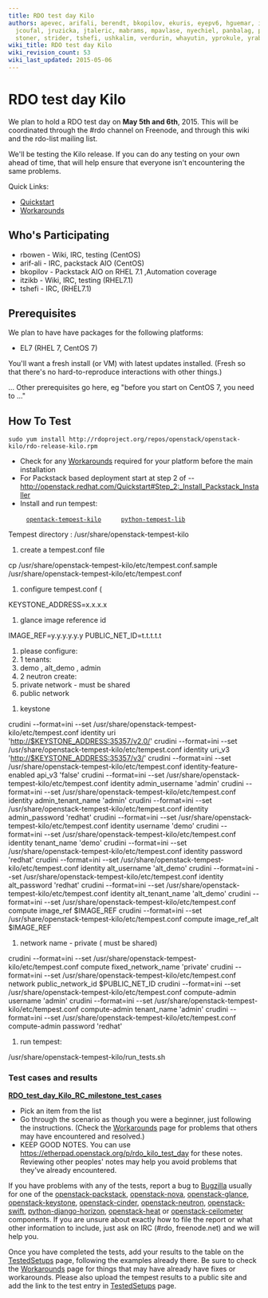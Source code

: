 ```yaml
---
title: RDO test day Kilo
authors: apevec, arifali, berendt, bkopilov, ekuris, eyepv6, hguemar, iovadia, itzikb,
  jcoufal, jruzicka, jtaleric, mabrams, mpavlase, nyechiel, panbalag, pixelbeat, rbowen,
  stoner, strider, tshefi, ushkalim, verdurin, whayutin, yprokule, yrabl
wiki_title: RDO test day Kilo
wiki_revision_count: 53
wiki_last_updated: 2015-05-06
---
```


# RDO test day Kilo

We plan to hold a RDO test day on **May 5th and 6th**, 2015. This will be coordinated through the #rdo channel on Freenode, and through this wiki and the rdo-list mailing list.

We'll be testing the Kilo release. If you can do any testing on your own ahead of time, that will help ensure that everyone isn't encountering the same problems.

Quick Links:

*   [Quickstart](Quickstart)
*   [Workarounds](Workarounds)

## Who's Participating

*   rbowen - Wiki, IRC, testing (CentOS)
*   arif-ali - IRC, packstack AIO (CentOS)
*   bkopilov - Packstack AIO on RHEL 7.1 ,Automation coverage
*   itzikb - Wiki, IRC, testing (RHEL7.1)
*   tshefi - IRC, (RHEL7.1)

## Prerequisites

We plan to have have packages for the following platforms:

*   EL7 (RHEL 7, CentOS 7)

You'll want a fresh install (or VM) with latest updates installed. (Fresh so that there's no hard-to-reproduce interactions with other things.)

... Other prerequisites go here, eg "before you start on CentOS 7, you need to ..."

## How To Test

    sudo yum install http://rdoproject.org/repos/openstack/openstack-kilo/rdo-release-kilo.rpm

*   Check for any [ Workarounds](Workarounds) required for your platform before the main installation
*   For Packstack based deployment start at step 2 of -- <http://openstack.redhat.com/Quickstart#Step_2:_Install_Packstack_Installer>
*   Install and run tempest:

`     `[`opentack-tempest-kilo`](https://repos.fedorapeople.org/repos/openstack/openstack-kilo/fedora-21/fedora/openstack-tempest-kilo-20150413.2.fc23.noarch.rpm)
`     `[`python-tempest-lib`](https://repos.fedorapeople.org/repos/openstack/openstack-kilo/fedora-22/fedora/python-tempest-lib-0.4.0-3.fc23.noarch.rpm)

Tempest directory : /usr/share/openstack-tempest-kilo

1.  create a tempest.conf file

cp /usr/share/openstack-tempest-kilo/etc/tempest.conf.sample /usr/share/openstack-tempest-kilo/etc/tempest.conf

1.  configure tempest.conf (

KEYSTONE_ADDRESS=x.x.x.x

1.  glance image reference id

IMAGE_REF=y.y.y.y.y.y PUBLIC_NET_ID=t.t.t.t.t

1.  please configure:
2.  1 tenants:
3.  demo , alt_demo , admin
4.  2 neutron create:
5.  private network - must be shared
6.  public network

<!-- -->

1.  keystone

crudini --format=ini --set /usr/share/openstack-tempest-kilo/etc/tempest.conf identity uri '<http://$KEYSTONE_ADDRESS:35357/v2.0/>' crudini --format=ini --set /usr/share/openstack-tempest-kilo/etc/tempest.conf identity uri_v3 '<http://$KEYSTONE_ADDRESS:35357/v3/>' crudini --format=ini --set /usr/share/openstack-tempest-kilo/etc/tempest.conf identity-feature-enabled api_v3 'false' crudini --format=ini --set /usr/share/openstack-tempest-kilo/etc/tempest.conf identity admin_username 'admin' crudini --format=ini --set /usr/share/openstack-tempest-kilo/etc/tempest.conf identity admin_tenant_name 'admin' crudini --format=ini --set /usr/share/openstack-tempest-kilo/etc/tempest.conf identity admin_password 'redhat' crudini --format=ini --set /usr/share/openstack-tempest-kilo/etc/tempest.conf identity username 'demo' crudini --format=ini --set /usr/share/openstack-tempest-kilo/etc/tempest.conf identity tenant_name 'demo' crudini --format=ini --set /usr/share/openstack-tempest-kilo/etc/tempest.conf identity password 'redhat' crudini --format=ini --set /usr/share/openstack-tempest-kilo/etc/tempest.conf identity alt_username 'alt_demo' crudini --format=ini --set /usr/share/openstack-tempest-kilo/etc/tempest.conf identity alt_password 'redhat' crudini --format=ini --set /usr/share/openstack-tempest-kilo/etc/tempest.conf identity alt_tenant_name 'alt_demo' crudini --format=ini --set /usr/share/openstack-tempest-kilo/etc/tempest.conf compute image_ref $IMAGE_REF crudini --format=ini --set /usr/share/openstack-tempest-kilo/etc/tempest.conf compute image_ref_alt $IMAGE_REF

1.  network name - private ( must be shared)

crudini --format=ini --set /usr/share/openstack-tempest-kilo/etc/tempest.conf compute fixed_network_name 'private' crudini --format=ini --set /usr/share/openstack-tempest-kilo/etc/tempest.conf network public_network_id $PUBLIC_NET_ID crudini --format=ini --set /usr/share/openstack-tempest-kilo/etc/tempest.conf compute-admin username 'admin' crudini --format=ini --set /usr/share/openstack-tempest-kilo/etc/tempest.conf compute-admin tenant_name 'admin' crudini --format=ini --set /usr/share/openstack-tempest-kilo/etc/tempest.conf compute-admin password 'redhat'

1.  run tempest:

/usr/share/openstack-tempest-kilo/run_tests.sh

### Test cases and results

**[RDO_test_day_Kilo_RC_milestone_test_cases](RDO_test_day_Kilo_RC_milestone_test_cases)**

*   Pick an item from the list
*   Go through the scenario as though you were a beginner, just following the instructions. (Check the [ Workarounds](Workarounds) page for problems that others may have encountered and resolved.)
*   KEEP GOOD NOTES. You can use <https://etherpad.openstack.org/p/rdo_kilo_test_day> for these notes. Reviewing other peoples' notes may help you avoid problems that they've already encountered.

If you have problems with any of the tests, report a bug to [Bugzilla](https://bugzilla.redhat.com) usually for one of the [openstack-packstack](https://bugzilla.redhat.com/enter_bug.cgi?product=RDO&version=18&component=openstack-packstack), [openstack-nova](https://bugzilla.redhat.com/enter_bug.cgi?product=RDO&version=18&component=openstack-nova), [openstack-glance](https://bugzilla.redhat.com/enter_bug.cgi?product=RDO&version=18&component=openstack-glance), [openstack-keystone](https://bugzilla.redhat.com/enter_bug.cgi?product=RDO&version=18&component=openstack-keystone), [openstack-cinder](https://bugzilla.redhat.com/enter_bug.cgi?product=RDO&version=18&component=openstack-cinder), [openstack-neutron](https://bugzilla.redhat.com/enter_bug.cgi?product=RDO&version=18&component=openstack-neutron), [openstack-swift](https://bugzilla.redhat.com/enter_bug.cgi?product=RDO&version=18&component=openstack-swift), [python-django-horizon](https://bugzilla.redhat.com/enter_bug.cgi?product=RDO&version=18&component=python-django-horizon), [openstack-heat](https://bugzilla.redhat.com/enter_bug.cgi?product=RDO&version=18&component=openstack-heat) or [openstack-ceilometer](https://bugzilla.redhat.com/enter_bug.cgi?product=RDO&version=18&component=openstack-ceilometer) components. If you are unsure about exactly how to file the report or what other information to include, just ask on IRC (#rdo, freenode.net) and we will help you.

Once you have completed the tests, add your results to the table on the [TestedSetups](RDO_test_day_Kilo_RC_milestone_test_cases) page, following the examples already there. Be sure to check the [ Workarounds](Workarounds) page for things that may have already have fixes or workarounds. Please also upload the tempest results to a public site and add the link to the test entry in [TestedSetups](RDO_test_day_Kilo_RC_milestone_test_cases) page.
